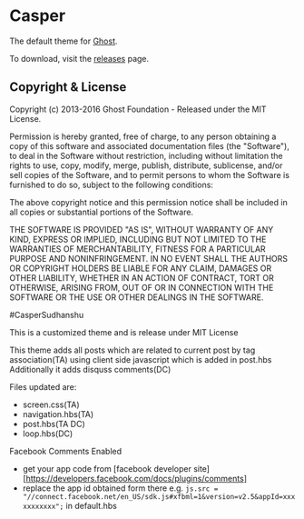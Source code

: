 # Casper

The default theme for [Ghost](http://github.com/tryghost/ghost/).

To download, visit the [releases](https://github.com/TryGhost/Casper/releases) page.

## Copyright & License

Copyright (c) 2013-2016 Ghost Foundation - Released under the MIT License.

Permission is hereby granted, free of charge, to any person obtaining a copy of this software and associated documentation files (the "Software"), to deal in the Software without restriction, including without limitation the rights to use, copy, modify, merge, publish, distribute, sublicense, and/or sell copies of the Software, and to permit persons to whom the Software is furnished to do so, subject to the following conditions:

The above copyright notice and this permission notice shall be included in all copies or substantial portions of the Software.

THE SOFTWARE IS PROVIDED "AS IS", WITHOUT WARRANTY OF ANY KIND, EXPRESS OR IMPLIED, INCLUDING BUT NOT LIMITED TO THE WARRANTIES OF MERCHANTABILITY, FITNESS FOR A PARTICULAR PURPOSE AND
NONINFRINGEMENT. IN NO EVENT SHALL THE AUTHORS OR COPYRIGHT HOLDERS BE LIABLE FOR ANY CLAIM, DAMAGES OR OTHER LIABILITY, WHETHER IN AN ACTION OF CONTRACT, TORT OR OTHERWISE, ARISING FROM, OUT OF OR IN CONNECTION WITH THE SOFTWARE OR THE USE OR OTHER DEALINGS IN THE SOFTWARE.


#CasperSudhanshu

This is a customized theme and is release under MIT License

This theme adds all posts which are related to current post by tag association(TA) using client side javascript which is added in post.hbs
Additionally it adds disquss comments(DC)

Files updated are:
- screen.css(TA)
- navigation.hbs(TA)
- post.hbs(TA DC)
- loop.hbs(DC)

Facebook Comments Enabled
- get your app code from [facebook developer site][https://developers.facebook.com/docs/plugins/comments]
- replace the app id obtained form there e.g. `js.src = "//connect.facebook.net/en_US/sdk.js#xfbml=1&version=v2.5&appId=xxxxxxxxxxx";` in default.hbs